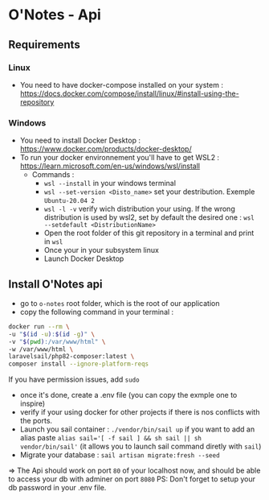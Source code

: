 # O'Notes - Api

## Requirements
### Linux
- You need to have docker-compose installed on your system : https://docs.docker.com/compose/install/linux/#install-using-the-repository

### Windows
- You need to install Docker Desktop : https://www.docker.com/products/docker-desktop/
- To run your docker environnement you'll have to get WSL2 : https://learn.microsoft.com/en-us/windows/wsl/install
    - Commands : 
        - `wsl --install` in your windows terminal
        - `wsl --set-version <Disto_name>` set your destribution. Exemple `Ubuntu-20.04 2`
        - `wsl -l -v` verify wich distribution your using. If the wrong distribution is used by wsl2, set by default the desired one : `wsl --setdefault <DistributionName>`
        - Open the root folder of this git repository in a terminal and print in `wsl`
        - Once your in your subsystem linux
        - Launch Docker Desktop

## Install O'Notes api
- go to `o-notes` root folder, which is the root of our application
- copy the following command in your terminal : 
``` bash
docker run --rm \
-u "$(id -u):$(id -g)" \
-v "$(pwd):/var/www/html" \
-w /var/www/html \
laravelsail/php82-composer:latest \
composer install --ignore-platform-reqs
```
If you have permission issues, add `sudo`
- once it's done, create a .env file (you can copy the exmple one to inspire)
- verify if your using docker for other projects if there is nos conflicts with the ports.
- Launch you sail container : `./vendor/bin/sail up` if you want to add an alias paste `alias sail='[ -f sail ] && sh sail || sh vendor/bin/sail'` (it allows you to launch sail command diretly with `sail`)
- Migrate your database : `sail artisan migrate:fresh --seed`

=> The Api should work on port `80` of your localhost now, and should be able to access your db with adminer on port `8080`
PS: Don't forget to setup your db password in your .env file.

